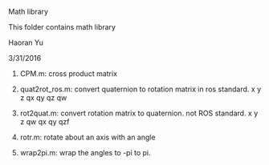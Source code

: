 Math library

This folder contains math library

Haoran Yu

3/31/2016

1. CPM.m: cross product matrix

2. quat2rot_ros.m: convert quaternion to rotation matrix in ros standard. x y z qx qy qz qw

3. rot2quat.m: convert rotation matrix to quaternion. not ROS standard. x y z qw qx qy qzf

4. rotr.m: rotate about an axis with an angle

5. wrap2pi.m: wrap the angles to -pi to pi.